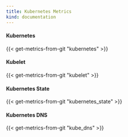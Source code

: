 ```yaml
---
title: Kubernetes Metrics
kind: documentation
---
```


#### Kubernetes
{{< get-metrics-from-git "kubernetes" >}}

#### Kubelet
{{< get-metrics-from-git "kubelet" >}}

#### Kubernetes State
{{< get-metrics-from-git "kubernetes_state" >}}

#### Kubernetes DNS
{{< get-metrics-from-git "kube_dns" >}}